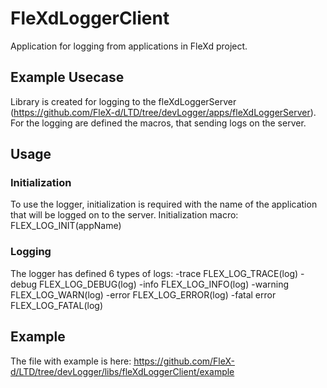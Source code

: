 

# FleXdLoggerClient

Application for logging from applications in FleXd project.

## Example Usecase

Library is created for logging to the fleXdLoggerServer (https://github.com/FleX-d/LTD/tree/devLogger/apps/fleXdLoggerServer). 
For the logging are defined the macros, that sending logs on the server.

## Usage

### Initialization

To use the logger, initialization is required with the name of the application that will be logged on to the server.
Initialization macro:
    FLEX_LOG_INIT(appName)
    
### Logging

The logger has defined 6 types of logs:
    -trace
    FLEX_LOG_TRACE(log)
    -debug
    FLEX_LOG_DEBUG(log)
    -info
    FLEX_LOG_INFO(log)
    -warning
    FLEX_LOG_WARN(log)
    -error 
    FLEX_LOG_ERROR(log)
    -fatal error
    FLEX_LOG_FATAL(log)
        
## Example
    
The file with example is here: https://github.com/FleX-d/LTD/tree/devLogger/libs/fleXdLoggerClient/example 

